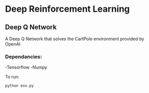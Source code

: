 # Deep Reinforcement Learning

## Deep Q Network
A Deep Q Network that solves the CartPole environment provided by OpenAI.

### Dependancies:
-Tensorflow
-Numpy

To run:
```
python env.py
```
